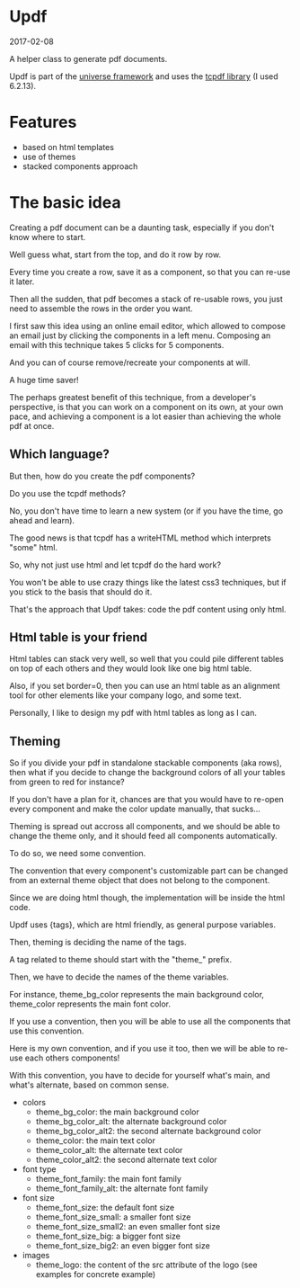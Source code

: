 Updf
==========
2017-02-08


A helper class to generate pdf documents.


Updf is part of the [universe framework](https://github.com/karayabin/universe-snapshot) and
uses the [tcpdf library](https://tcpdf.org/) (I used 6.2.13).



Features
============

- based on html templates
- use of themes
- stacked components approach



The basic idea
=================

Creating a pdf document can be a daunting task, especially if you don't know where to start. 

Well guess what, start from the top, and do it row by row.

Every time you create a row, save it as a component, so that you can re-use it later.

Then all the sudden, that pdf becomes a stack of re-usable rows, you just need to assemble
the rows in the order you want.


I first saw this idea using an online email editor, which allowed to compose an email 
just by clicking the components in a left menu.
Composing an email with this technique takes 5 clicks for 5 components.

And you can of course remove/recreate your components at will.

A huge time saver!

The perhaps greatest benefit of this technique, from a developer's perspective, is that 
you can work on a component on its own, at your own pace, and achieving a component is
a lot easier than achieving the whole pdf at once.



Which language?
-----------------
But then, how do you create the pdf components?

Do you use the tcpdf methods?

No, you don't have time to learn a new system (or if you have the time, go ahead and learn).

The good news is that tcpdf has a writeHTML method which interprets "some" html.

So, why not just use html and let tcpdf do the hard work?

You won't be able to use crazy things like the latest css3 techniques, but if you stick
to the basis that should do it.

That's the approach that Updf takes: code the pdf content using only html.



Html table is your friend
--------------------------

Html tables can stack very well, so well that you could pile different tables 
on top of each others and they would look like one big html table.

Also, if you set border=0, then you can use an html table as an alignment tool
for other elements like your company logo, and some text.

Personally, I like to design my pdf with html tables as long as I can.


Theming
------------

So if you divide your pdf in standalone stackable components (aka rows), then what if you decide
to change the background colors of all your tables from green to red for instance?

If you don't have a plan for it, chances are that you would have to re-open every component
and make the color update manually, that sucks...

Theming is spread out accross all components, and we should be able to change the theme only,
and it should feed all components automatically.

To do so, we need some convention.

The convention that every component's customizable part can be changed from an external theme object
that does not belong to the component.

Since we are doing html though, the implementation will be inside the html code.

Updf uses {tags}, which are html friendly, as general purpose variables.

Then, theming is deciding the name of the tags. 

A tag related to theme should start with the "theme_" prefix.

Then, we have to decide the names of the theme variables.

For instance, theme_bg_color represents the main background color, theme_color represents the 
main font color.

If you use a convention, then you will be able to use all the components that use this convention.

Here is my own convention, and if you use it too, then we will be able to re-use each others components!


With this convention, you have to decide for yourself what's main, and what's alternate,
based on common sense.

- colors
    - theme_bg_color: the main background color
    - theme_bg_color_alt: the alternate background color
    - theme_bg_color_alt2: the second alternate background color 
    - theme_color: the main text color
    - theme_color_alt: the alternate text color
    - theme_color_alt2: the second alternate text color
- font type
    - theme_font_family: the main font family
    - theme_font_family_alt: the alternate font family
- font size
    - theme_font_size: the default font size
    - theme_font_size_small: a smaller font size
    - theme_font_size_small2: an even smaller font size
    - theme_font_size_big: a bigger font size
    - theme_font_size_big2: an even bigger font size
- images
    - theme_logo: the content of the src attribute of the logo (see examples for concrete example)
    
    
    
    
    














